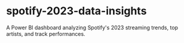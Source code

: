 # spotify-2023-data-insights
A Power BI dashboard analyzing Spotify's 2023 streaming trends, top artists, and track performances.
